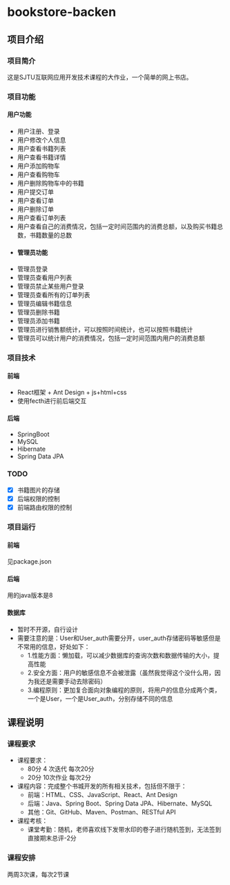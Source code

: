 # bookstore-backen
## 项目介绍
### 项目简介
这是SJTU互联网应用开发技术课程的大作业，一个简单的网上书店。
### 项目功能
#### 用户功能
- 用户注册、登录
- 用户修改个人信息
- 用户查看书籍列表
- 用户查看书籍详情
- 用户添加购物车
- 用户查看购物车
- 用户删除购物车中的书籍
- 用户提交订单
- 用户查看订单
- 用户删除订单
- 用户查看订单列表
- 用户查看自己的消费情况，包括一定时间范围内的消费总额，以及购买书籍总数，书籍数量的总数
- #### 管理员功能
- 管理员登录
- 管理员查看用户列表
- 管理员禁止某些用户登录
- 管理员查看所有的订单列表
- 管理员编辑书籍信息
- 管理员删除书籍
- 管理员添加书籍
- 管理员进行销售额统计，可以按照时间统计，也可以按照书籍统计
- 管理员可以统计用户的消费情况，包括一定时间范围内用户的消费总额
### 项目技术
#### 前端
- React框架 + Ant Design + js+html+css
- 使用fecth进行前后端交互
#### 后端
- SpringBoot
- MySQL
- Hibernate
- Spring Data JPA
### TODO
- [x] 书籍图片的存储
- [x] 后端权限的控制
- [x] 前端路由权限的控制
### 项目运行
#### 前端
见package.json
#### 后端
用的java版本是8
#### 数据库
- 暂时不开源，自行设计
- 需要注意的是：User和User_auth需要分开，user_auth存储密码等敏感但是不常用的信息，好处如下：
  - 1.性能方面：懒加载，可以减少数据库的查询次数和数据传输的大小，提高性能
  - 2.安全方面：用户的敏感信息不会被泄露（虽然我觉得这个没什么用，因为我还是需要手动去除密码）
  - 3.编程原则：更加复合面向对象编程的原则，将用户的信息分成两个类，一个是User，一个是User_auth，分别存储不同的信息
## 课程说明
### 课程要求
- 课程要求：
  - 80分 4 次迭代 每次20分
  - 20分 10次作业 每次2分
- 课程内容：完成整个书城开发的所有相关技术，包括但不限于：
  - 前端：HTML、CSS、JavaScript、React、Ant Design
  - 后端：Java、Spring Boot、Spring Data JPA、Hibernate、MySQL
  - 其他：Git、GitHub、Maven、Postman、RESTful API
- 课程考核：
  - 课堂考勤：随机，老师喜欢线下发带水印的卷子进行随机签到，无法签到直接期末总评-2分
### 课程安排
  两周3次课，每次2节课
